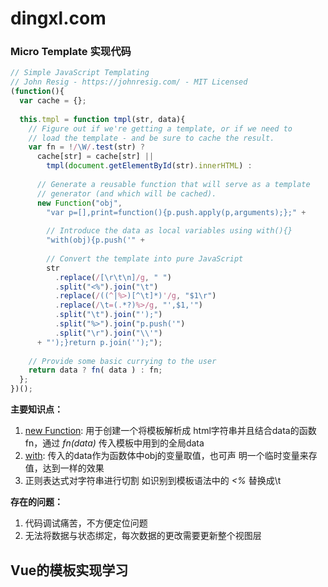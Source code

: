 # dingxl.com

### Micro Template 实现代码

```javascript
// Simple JavaScript Templating
// John Resig - https://johnresig.com/ - MIT Licensed
(function(){
  var cache = {};
   
  this.tmpl = function tmpl(str, data){
    // Figure out if we're getting a template, or if we need to
    // load the template - and be sure to cache the result.
    var fn = !/\W/.test(str) ?
      cache[str] = cache[str] ||
        tmpl(document.getElementById(str).innerHTML) :
       
      // Generate a reusable function that will serve as a template
      // generator (and which will be cached).
      new Function("obj",
        "var p=[],print=function(){p.push.apply(p,arguments);};" +
         
        // Introduce the data as local variables using with(){}
        "with(obj){p.push('" +
         
        // Convert the template into pure JavaScript
        str
          .replace(/[\r\t\n]/g, " ")
          .split("<%").join("\t")
          .replace(/((^|%>)[^\t]*)'/g, "$1\r")
          .replace(/\t=(.*?)%>/g, "',$1,'")
          .split("\t").join("');")
          .split("%>").join("p.push('")
          .split("\r").join("\\'")
      + "');}return p.join('');");
     
    // Provide some basic currying to the user
    return data ? fn( data ) : fn;
  };
})();
```
**主要知识点：**
1. [new Function](https://developer.mozilla.org/zh-CN/docs/Web/JavaScript/Reference/Global_Objects/Function): 用于创建一个将模板解析成
html字符串并且结合data的函数fn，通过 *fn(data)* 传入模板中用到的全局data
2. [with](https://developer.mozilla.org/zh-CN/docs/Web/JavaScript/Reference/Statements/with): 传入的data作为函数体中obj的变量取值，也可声
明一个临时变量来存值，达到一样的效果
3. 正则表达式对字符串进行切割 如识别到模板语法中的 *<%* 替换成\t

**存在的问题：**
1. 代码调试痛苦，不方便定位问题
2. 无法将数据与状态绑定，每次数据的更改需要更新整个视图层

## Vue的模板实现学习
